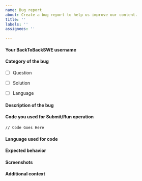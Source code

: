 ```yaml
---
name: Bug report
about: Create a bug report to help us improve our content.
title: ''
labels: ''
assignees: ''

---
```


<!--
Note - Any content mentioned below in `<!-- ->` blocks are just comments
to help you fill-up the issue. It won't be visible in the actual issue after
you click on submit.
-->

#### Your BackToBackSWE username
<!-- Your LeetCode username -->


#### Category of the bug
- [ ] Question
- [ ] Solution
- [ ] Language


#### Description of the bug
<!-- A clear and concise description of what the bug is. -->


#### Code you used for Submit/Run operation
<!-- 
Please make sure you wrap your code with ``` tags. 
Otherwise we may reject your request. 
-->

```
// Code Goes Here 

```

#### Language used for code
<!-- C++ -->


#### Expected behavior
<!-- A clear and concise description of what you expected to happen in
contrast with what actually happened. -->



#### Screenshots
<!-- If applicable, add screenshots to explain your issue. -->



#### Additional context
<!-- Add any other additional context about the bug. -->
